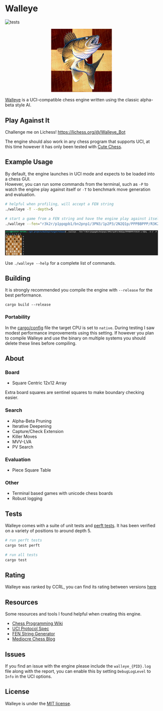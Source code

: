 # Walleye

![tests](https://github.com/MitchelPaulin/ChessEngine/actions/workflows/rust.yml/badge.svg)

<p align="center">
  <img src="img/walleye.png" width="200" />
</p>

[Walleye](https://en.wikipedia.org/wiki/Walleye) is a UCI-compatible chess engine written using the classic alpha-beta style AI.

## Play Against It

Challenge me on Lichess! https://lichess.org/@/Walleye_Bot

The engine should also work in any chess program that supports UCI, at this time however it has only been tested with [Cute Chess](https://cutechess.com/).

## Example Usage

By default, the engine launches in UCI mode and expects to be loaded into a chess GUI. \
However, you can run some commands from the terminal, such as `-P` to watch the engine play against itself or `-T` to benchmark move generation and evaluation. 


```sh
# helpful when profiling, will accept a FEN string
./walleye -T --depth=5
```

```bash
# start a game from a FEN string and have the engine play against itself
./walleye --fen="r3k2r/p1ppqpb1/bn2pnp1/3PN3/1p2P3/2N2Q1p/PPPBBPPP/R3K2R w KQkq - 0 1" -P
```

![demo](./img/demo.png)

Use `./walleye --help` for a complete list of commands.

## Building

It is strongly recommended you compile the engine with `--release` for the best performance.

```
cargo build --release
```

### Portability

In the [cargo/config](./.cargo/config) file the target CPU is set to `native`. During testing I saw modest performance improvements using this setting. If however you plan to compile Walleye and use the binary on multiple systems you should delete these lines before compiling.

## About

### Board
- Square Centric 12x12 Array

Extra board squares are sentinel squares to make boundary checking easier.

### Search
- Alpha-Beta Pruning
- Iterative Deepening
- Capture/Check Extension
- Killer Moves
- MVV-LVA
- PV Search

### Evaluation
- Piece Square Table

### Other
- Terminal based games with unicode chess boards
- Robust logging

## Tests

Walleye comes with a suite of unit tests and [perft tests](https://www.chessprogramming.org/Perft_Results). 
It has been verified on a variety of positions to around depth 5.

```sh
# run perft tests
cargo test perft
```

```sh
# run all tests
cargo test
```

## Rating

Walleye was ranked by CCRL, you can find its rating between versions [here](https://computerchess.org.uk/ccrl/404/cgi/compare_engines.cgi?family=Walleye)

## Resources

Some resources and tools I found helpful when creating this engine.

- [Chess Programming Wiki](https://www.chessprogramming.org)
- [UCI Protocol Spec](https://backscattering.de/chess/uci/)
- [FEN String Generator](http://www.netreal.de/Forsyth-Edwards-Notation/)
- [Mediocre Chess Blog](https://mediocrechess.blogspot.com/)

## Issues

If you find an issue with the engine please include the `walleye_{PID}.log` file along with the report, you can enable this by setting `DebugLogLevel` to `Info` in the UCI options.

## License

Walleye is under the [MIT license](./LICENSE).

